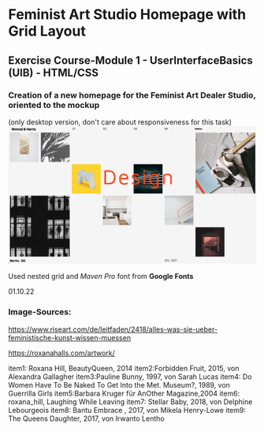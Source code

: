 # Feminist Art Studio Homepage with Grid Layout

## Exercise Course-Module 1 - UserInterfaceBasics (UIB) - HTML/CSS

### Creation of a new homepage for the Feminist Art Dealer Studio, oriented to the mockup

(only desktop version, don't care about responsiveness for this task)
![reference image](assets/reference-image.png)

Used nested grid and _Maven Pro_ font from **Google Fonts**

01.10.22

### Image-Sources:

https://www.riseart.com/de/leitfaden/2418/alles-was-sie-ueber-feministische-kunst-wissen-muessen

https://roxanahalls.com/artwork/

item1: Roxana Hill, BeautyQueen, 2014
item2:Forbidden Fruit, 2015, von Alexandra Gallagher
item3:Pauline Bunny, 1997, von Sarah Lucas
item4: Do Women Have To Be Naked To Get Into the Met. Museum?, 1989, von Guerrilla Girls
item5:Barbara Kruger für AnOther Magazine,2004
item6: roxana_hill, Laughing While Leaving
item7: Stellar Baby, 2018, von Delphine Lebourgeois
item8: Bantu Embrace , 2017, von Mikela Henry-Lowe
item9: The Queens Daughter, 2017, von Irwanto Lentho
